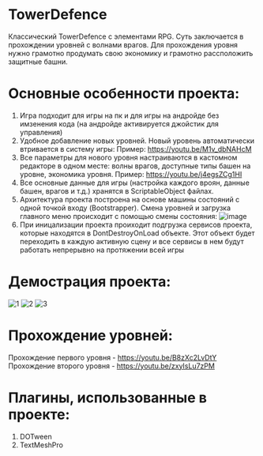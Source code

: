 # TowerDefence
 
Классический TowerDefence с элементами RPG. Суть заключается в прохождении уровней с волнами врагов. Для прохождения уровня нужно грамотно продумать свою экономику и грамотно рассположить защитные башни.

# Основные особенности проекта:
1) Игра подходит для игры на пк и для игры на андройде без имзенения кода (на андройде активируется джойстик для управления)
2) Удобное добавление новых уровней. Новый уровень автоматически втривается в систему игры:
Пример: https://youtu.be/M1v_dbNAHcM
3) Все параметры для нового уровня настраиваются в кастомном редакторе в одном месте: волны врагов, доступные типы башен на уровне, экономика уровня.
Пример: https://youtu.be/j4egsZCg1HI
4) Все основные данные для игры (настройка каждого вроян, данные башен, врагов и т.д.) хранятся в ScriptableObject файлах.
5) Архитектура проекта построена на основе машины состояний с одной точкой входу (Bootstrapper). Смена уровней и загрузка главного меню происходит с помощью смены состояния: 
![image](https://user-images.githubusercontent.com/60060770/179183461-ca7eaf0b-5ade-49f5-a2b3-d9da0ef2e2ee.png)
6) При иницализации проекта проиходит подгрузка сервисов проекта, которые находятся в DontDestroyOnLoad объекте. Этот объект будет переходить в каждую активную сцену и все сервисы в нем будут работать непрерывно на протяжении всей игры

# Демострация проекта:
![1](https://user-images.githubusercontent.com/60060770/179187798-05c3a75c-a37c-4fe9-a0e6-635dbcf6dec3.png)
![2](https://user-images.githubusercontent.com/60060770/179187813-2a153ab4-ad65-479a-b31a-7cf10cdcee03.png)
![3](https://user-images.githubusercontent.com/60060770/179187823-b5269e1e-17be-4251-9014-eac6979b22ae.png)

# Прохождение уровней:
Прохождение первого уровня - https://youtu.be/B8zXc2LvDtY
Прохождение второго уровня - https://youtu.be/zxyIsLu7zPM

# Плагины, использованные в проекте:
1) DOTween
2) TextMeshPro
